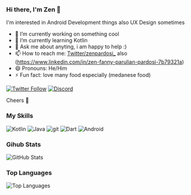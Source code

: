### Hi there, I'm Zen 👋

I'm interested in Android Development things also UX Design sometimes

- 🔭 I’m currently working on something cool
- 🌱 I’m currently learning Kotlin
- 💬 Ask me about anyting, i am happy to help :)
- 📫 How to reach me: [Twitter/zenpardosi_](https://twitter.com/zenpardosi_) also (https://www.linkedin.com/in/zen-fanny-parulian-pardosi-7b79321a)
- 😄 Pronouns: He/Him
- ⚡ Fun fact: love many food especially (medanese food)

[![Twitter Follow](https://img.shields.io/twitter/follow/zenpardosi_?label=Follow&style=social)](https://twitter.com/zenpardosi)
[![Discord](https://img.shields.io/discord/574799330406432769.svg?label=&logo=discord&logoColor=ffffff&color=7389D8&labelColor=6A7EC2)](https://discord.gg/KV2G8B3)

Cheers :beers:

### My Skills

<p>
  <img alt="Kotlin" src="https://img.shields.io/badge/-Kotlin-347AB4?style=flat-square&logo=kotlin&logoColor=white" />
   <img alt="Java" src="https://img.shields.io/badge/-java-347AB4?style=flat-square&logo=java&logoColor=white" />
  <img alt="git" src="https://img.shields.io/badge/-Git-F05032?style=flat-square&logo=git&logoColor=white" />
  <img alt="Dart" src="https://img.shields.io/badge/-Dart-46a2f1?style=flat-square&logo=dart&logoColor=white" />
  <img alt="Android" src="https://img.shields.io/badge/-Android-AAC148?style=flat-square&logo=android&logoColor=white" />
</p>


### Gihub Stats
<p><img src="https://github-readme-stats.vercel.app/api?username=zenpardosi&amp;show_icons=true&amp;count_private=true&amp;theme=cobalt" alt="GitHub Stats"></p>

### Top Languages
<p><img src="https://github-readme-stats.vercel.app/api/top-langs/?username=zenpardosi&amp;layout=compact" alt="Top Languages"></p>
